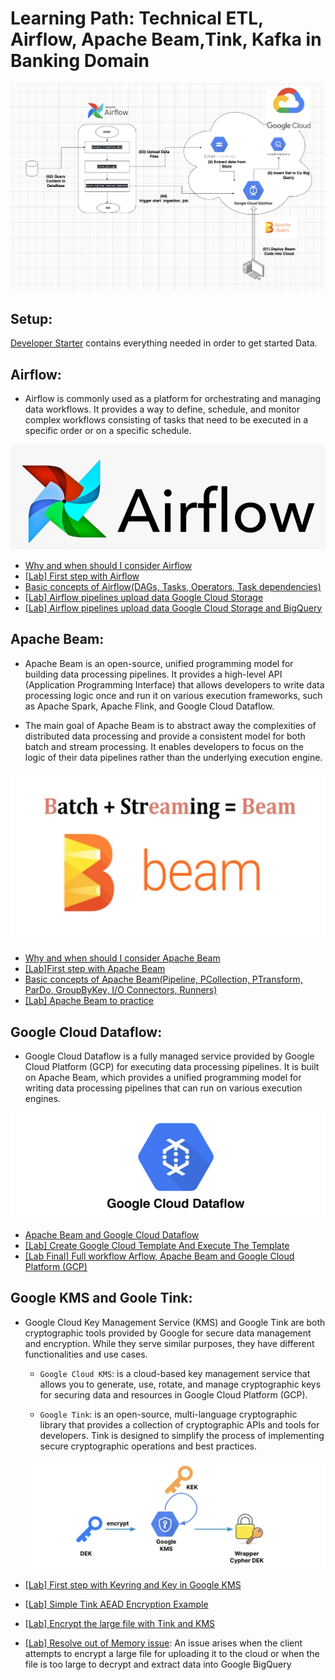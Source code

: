 # Learning Path: Technical ETL, Airflow, Apache Beam,Tink, Kafka in Banking Domain

![image](./images/Screenshot%202023-06-07%20at%2008.58.26%20copy.png)


## Setup:
[Developer Starter](./00-install/) contains everything needed in order to get started Data.


## Airflow:

- Airflow is commonly used as a platform for orchestrating and managing data workflows. It provides a way to define, schedule, and monitor complex workflows consisting of tasks that need to be executed in a specific order or on a specific schedule.


![Alt text](images/Airflow.png)

- [Why and when should I consider Airflow](./00-when/)
- [[Lab] First step with Airflow](./01-hello-airflow/)
- [Basic concepts of Airflow(DAGs, Tasks, Operators, Task dependencies)](./00-concepts/)
- [[Lab] Airflow pipelines upload data Google Cloud Storage](./02-gpc/)
- [[Lab] Airflow pipelines upload data Google Cloud Storage and BigQuery](./03-gpc-bigquery/)



## Apache Beam:
- Apache Beam is an open-source, unified programming model for building data processing pipelines. It provides a high-level API (Application Programming Interface) that allows developers to write data processing logic once and run it on various execution frameworks, such as Apache Spark, Apache Flink, and Google Cloud Dataflow.

- The main goal of Apache Beam is to abstract away the complexities of distributed data processing and provide a consistent model for both batch and stream processing. It enables developers to focus on the logic of their data pipelines rather than the underlying execution engine.

![Alt text](images/Apache%20Beam.png)

- [Why and when should I consider Apache Beam](./050-beam/)
- [[Lab]First step with Apache Beam](./051-hello-beam/)
- [Basic concepts of Apache Beam(Pipeline, PCollection, PTransform, ParDo, GroupByKey, I/O Connectors, Runners)](./052-beam-components/)
- [[Lab] Apache Beam to practice](./053-practices-beam/)


## Google Cloud Dataflow:
- Google Cloud Dataflow is a fully managed service provided by Google Cloud Platform (GCP) for executing data processing pipelines. It is built on Apache Beam, which provides a unified programming model for writing data processing pipelines that can run on various execution engines.

![Alt text](images/Google%20Cloud%20Dataflow.png)
- [Apache Beam and Google Cloud Dataflow](./102-beam-cmd/)
- [[Lab] Create Google Cloud Template And Execute The Template](./103-beam-python/)
- [[Lab Final] Full workflow Arflow, Apache Beam and Google Cloud Platform (GCP)](./106.01-Final-clean/)



## Google KMS and Goole Tink:
- Google Cloud Key Management Service (KMS) and Google Tink are both cryptographic tools provided by Google for secure data management and encryption. While they serve similar purposes, they have different functionalities and use cases.


    - `Google Cloud KMS`: is a cloud-based key management service that allows you to generate, use, rotate, and manage cryptographic keys for securing data and resources in Google Cloud Platform (GCP).

    - `Google Tink`: is an open-source, multi-language cryptographic library that provides a collection of cryptographic APIs and tools for developers. Tink is designed to simplify the process of implementing secure cryptographic operations and best practices.

    ![Alt text](images/Google%20KMS%20and%20Goole%20Tink.png)



- [[Lab] First step with Keyring and Key in Google KMS ](./107-kms/)
- [[Lab] Simple Tink AEAD Encryption Example](./203-tink-example/)
- [[Lab] Encrypt the large file with Tink and KMS](./204-tink-streaming_aead/)
- [[Lab] Resolve out of Memory issue](./205-apply-tink-streaming-to-client-source/): An issue arises when the client attempts to encrypt a large file for uploading it to the cloud or when the file is too large to decrypt and extract data into Google BigQuery


